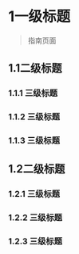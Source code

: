 # 1一级标题

>指南页面
## 1.1二级标题
### 1.1.1 三级标题
### 1.1.2 三级标题
### 1.1.3 三级标题
## 1.2二级标题
### 1.2.1 三级标题
### 1.2.2 三级标题
### 1.2.3 三级标题



